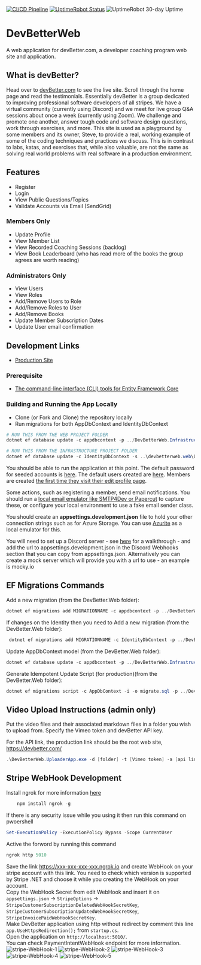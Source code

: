[![CI/CD Pipeline](https://github.com/DevBetterCom/DevBetterWeb/actions/workflows/ci-cd.yml/badge.svg)](https://github.com/ardalis/DevBetterWeb/actions)
[![UptimeRobot Status](https://img.shields.io/uptimerobot/status/m781614473-ee8694b6320f5a9ae94ffd29)](https://devbetter.com/)
![UptimeRobot 30-day Uptime](https://img.shields.io/uptimerobot/ratio/m781614473-ee8694b6320f5a9ae94ffd29)

# DevBetterWeb

A web application for devBetter.com, a developer coaching program web site and application.

## What is devBetter?

Head over to [devBetter.com](https://devbetter.com) to see the live site. Scroll through the home page and read the testimonials. Essentially devBetter is a group dedicated to improving professional software developers of all stripes. We have a virtual community (currently using Discord) and we meet for live group Q&A sessions about once a week (currently using Zoom). We challenge and promote one another, answer tough code and software design questions, work through exercises, and more. This site is used as a playground by some members and its owner, Steve, to provide a real, working example of some of the coding techniques and practices we discuss. This is in contrast to labs, katas, and exercises that, while also valuable, are not the same as solving real world problems with real software in a production environment.

## Features

- Register
- Login
- View Public Questions/Topics
- Validate Accounts via Email (SendGrid)

### Members Only

- Update Profile
- View Member List
- View Recorded Coaching Sessions (backlog)
- View Book Leaderboard (who has read more of the books the group agrees are worth reading)

### Administrators Only

- View Users
- View Roles
- Add/Remove Users to Role
- Add/Remove Roles to User
- Add/Remove Books
- Update Member Subscription Dates
- Update User email confirmation

## Development Links

- [Production Site](https://devbetter.com/)

### Prerequisite

- [The command-line interface (CLI) tools for Entity Framework Core](https://docs.microsoft.com/en-us/ef/core/cli/dotnet)

### Building and Running the App Locally

- Clone (or Fork and Clone) the repository locally
- Run migrations for both AppDbContext and IdentityDbContext

```powershell
# RUN THIS FROM THE WEB PROJECT FOLDER
dotnet ef database update -c appdbcontext -p ../DevBetterWeb.Infrastructure/DevBetterWeb.Infrastructure.csproj -s DevBetterWeb.Web.csproj

# RUN THIS FROM THE INFRASTRUCTURE PROJECT FOLDER
dotnet ef database update -c IdentityDbContext -s ..\devbetterweb.web\DevBetterWeb.Web.csproj
```

You should be able to run the application at this point. The default password for seeded accounts is [here](https://github.com/DevBetterCom/DevBetterWeb/blob/master/src/DevBetterWeb.Core/AuthConstants.cs#L13). The default users created are [here](https://github.com/DevBetterCom/DevBetterWeb/blob/master/src/DevBetterWeb.Infrastructure/Identity/Data/AppIdentityDbContextSeed.cs). Members are created [the first time they visit their edit profile page](https://github.com/DevBetterCom/DevBetterWeb/blob/master/src/DevBetterWeb.Web/Pages/User/MyProfile/Index.cshtml.cs#L64).

Some actions, such as registering a member, send email notifications. You should run a [local email emulator like SMTP4Dev or Papercut](https://ardalis.com/configuring-a-local-test-email-server/) to capture these, or configure your local environment to use a fake email sender class.

You should create an **appsettings.development.json** file to hold your other connection strings such as for Azure Storage. You can use [Azurite](https://github.com/Azure/Azurite) as a local emulator for this.

You will need to set up a Discord server - see [here](https://ardalis.com/add-discord-notifications-to-asp-net-core-apps/) for a walkthrough -  and add the url to  appsettings.development.json in the Discord Webhooks section that you can copy from appsettings.json. Alternatively you can create a mock server which will provide you with a url to use - an example is mocky.io

## EF Migrations Commands

Add a new migration (from the DevBetter.Web folder):

```powershell
dotnet ef migrations add MIGRATIONNAME -c appdbcontext -p ../DevBetterWeb.Infrastructure/DevBetterWeb.Infrastructure.csproj -s DevBetterWeb.Web.csproj -o Data/Migrations
```

If changes on the Identity then you need to Add a new migration (from the DevBetter.Web folder):

```powershell
 dotnet ef migrations add MIGRATIONNAME -c IdentityDbContext -p ../DevBetterWeb.Infrastructure/DevBetterWeb.Infrastructure.csproj -s DevBetterWeb.Web.csproj -o Identity/Data/Migrations
```

Update AppDbContext model (from the DevBetter.Web folder):

```powershell
dotnet ef database update -c appdbcontext -p ../DevBetterWeb.Infrastructure/DevBetterWeb.Infrastructure.csproj -s DevBetterWeb.Web.csproj
```

Generate Idempotent Update Script (for production)(from the DevBetter.Web folder):

```powershell
dotnet ef migrations script -c AppDbContext -i -o migrate.sql -p ../DevBetterWeb.Infrastructure/DevBetterWeb.Infrastructure.csproj -s DevBetterWeb.Web.csproj
```

## Video Upload Instructions (admin only)

Put the video files and their associated markdown files in a folder you wish to upload from. Specify the Vimeo token and devBetter API key.

For the API link, the production link should be the root web site, <https://devbetter.com/>

```powershell
.\DevBetterWeb.UploaderApp.exe -d [folder] -t [Vimeo token] -a [api link] -akey [api key]
```

## Stripe WebHook Development
Install ngrok for more information [here](https://ngrok.com) 
```powershell
	npm install ngrok -g 
```
If there is any security issue while you using it then run this command on pwoershell
```powershell
Set-ExecutionPolicy -ExecutionPolicy Bypass -Scope CurrentUser
```
Active the forword by running this command
```powershell
ngrok http 5010
```
Save the link https://xxx-xxx-xxx-xxx.ngrok.io and create WebHook on your stripe account with this link. 
You need to check which version is supported by Stripe .NET and choose it while you creating the WebHook on your account.  
Copy the WebHook Secret from edit WebHook and insert it on `appsettings.json` -> `StripeOptions` -> `StripeCustomerSubscriptionDeletedWebHookSecretKey`,  `StripeCustomerSubscriptionUpdatedWebHookSecretKey`, `StripeInvoicePaidWebHookSecretKey`.  
Make DevBetter application using http without redirect by comment this line `app.UseHttpsRedirection();` from `startup.cs`.    
Open the application on `http://localhost:5010/`.   
You can check PaymentIntentWebHook endpoint for more information.    
![stripe-WebHook-1](https://user-images.githubusercontent.com/6225593/190837378-17d772ef-8669-41b8-bad0-ff24cffb6260.png)
![stripe-WebHook-2](https://user-images.githubusercontent.com/6225593/190837386-3b29fdfc-0617-4a4a-a01b-c2b724628bef.png)
![stripe-WebHook-3](https://user-images.githubusercontent.com/6225593/190837393-139eb304-5dd1-46bc-9f31-dd2e6d468118.png)
![stripe-WebHook-4](https://user-images.githubusercontent.com/6225593/190837398-f90d1b46-c1b2-445d-b303-095733441500.png)
![stripe-WebHook-5](https://user-images.githubusercontent.com/6225593/190940284-06cd9861-6745-4902-9bbe-4f0131d38ac2.png)

